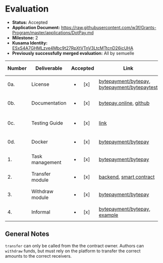 # Evaluation

- **Status:** Accepted
- **Application Document:** https://raw.githubusercontent.com/w3f/Grants-Program/master/applications/DotPay.md
- **Milestone:** 2
- **Kusama Identity:** [ESxS4A7GHMLzve4Mbc9t27RpXtVTnV3LtcMTtcnD26jcUHA](https://polkascan.io/pre/kusama/account/ESxS4A7GHMLzve4Mbc9t27RpXtVTnV3LtcMTtcnD26jcUHA)
- **Previously successfully merged evaluation:** All by semuelle

| Number | Deliverable     |        Accepted        | Link                                                                                                                                                                                                                                                                      | Evaluation Notes                    |
| ------ | --------------- | :--------------------: | ------------------------------------------------------------------------------------------------------------------------------------------------------------------------------------------------------------------------------------------------------------------------- | ----------------------------------- |
| 0a.    | License         | <ul><li>[x] </li></ul> | [bytepayment/bytepay](https://github.com/bytepayment/bytepay/blob/main/LICENSE), [bytepayment/bytepaytest](https://github.com/bytepayment/bytepaytest/blob/main/LICENSE)                                                                                                  | Apache 2.0                          |
| 0b.    | Documentation   | <ul><li>[x] </li></ul> | [bytepay.online](https://bytepay.online/docs/bytepay-userguide), [github](https://github.com/bytepayment/bytepay/discussions/4)                                                                                                                                           | Screenshots of basic functions      |
| 0c.    | Testing Guide   | <ul><li>[x] </li></ul> | [link](https://github.com/bytepayment/bytepay/tree/b4f888152526ebea93e9fab855cb1a81d206ae35#how-to-run-test)                                                                                                                                                              | Compilation issue fixed on request  |
| 0d.    | Docker          | <ul><li>[x] </li></ul> | [bytepayment/bytepay](https://github.com/bytepayment/bytepay/blob/b4f888152526ebea93e9fab855cb1a81d206ae35/docker-compose.yml)                                                                                                                                            | —                                   |
| 1.     | Task management | <ul><li>[x] </li></ul> | [bytepayment/bytepay](https://github.com/bytepayment/bytepay/blob/b4f888152526ebea93e9fab855cb1a81d206ae35/cloudfuncs/webhooks/index.ts#L71-L140)                                                                                                                         | —                                   |
| 2.     | Transfer module | <ul><li>[x] </li></ul> | [backend](https://github.com/bytepayment/bytepay/blob/b4f888152526ebea93e9fab855cb1a81d206ae35/cloudfuncs/polka_dot_transfer/index.ts), [smart contract](https://github.com/bytepayment/bytepay/blob/b4f888152526ebea93e9fab855cb1a81d206ae35/smart-contract/lib.rs#L113) | see [General Notes](#general-notes) |
| 3.     | Withdraw module | <ul><li>[x] </li></ul> | [bytepayment/bytepay](https://github.com/bytepayment/bytepay/blob/b4f888152526ebea93e9fab855cb1a81d206ae35/smart-contract/lib.rs#L70-L86)                                                                                                                                 | —                                   |
| 4.     | Informal        | <ul><li>[x] </li></ul> | [bytepayment/bytepay](https://github.com/bytepayment/bytepay/blob/0cf981eb05b779c8795d494de00649c92127ea25/server/functions/webhooks/index.ts), [example](https://github.com/bytepayment/bytepaytest/issues/22)                                                           | —                                   |

## General Notes

`transfer` can only be called from the the contract owner. Authors can `withdraw` funds, but must rely on the platform to transfer the correct amounts to the correct receivers.
